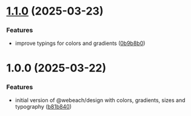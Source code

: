 # [1.1.0](https://github.com/webeach/webeach-design/compare/v1.0.0...v1.1.0) (2025-03-23)


### Features

* improve typings for colors and gradients ([0b9b8b0](https://github.com/webeach/webeach-design/commit/0b9b8b0ba60e53e1573b04850154c964b50b2ca8))

# 1.0.0 (2025-03-22)


### Features

* initial version of @webeach/design with colors, gradients, sizes and typography ([b81b840](https://github.com/webeach/webeach-design/commit/b81b840673eeaefccadd2bf0ae4ac8bbad40e75e))
